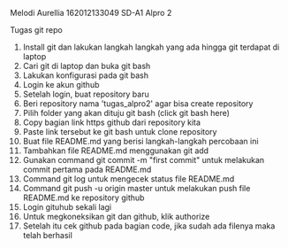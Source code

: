 Melodi Aurellia 
162012133049
SD-A1
Alpro 2

Tugas git repo

1. Install git dan lakukan langkah langkah yang ada hingga git terdapat di laptop
2. Cari git di laptop dan buka git bash
3. Lakukan konfigurasi pada git bash
4. Login ke akun github
5. Setelah login, buat repository baru 
6. Beri repository nama 'tugas_alpro2' agar bisa create repository
7. Pilih folder yang akan dituju git bash (click git bash here)
8. Copy bagian link https github dari repository kita
9. Paste link tersebut ke git bash untuk clone repository
10. Buat file README.md yang berisi langkah-langkah percobaan ini
11. Tambahkan file README.md menggunakan git add
12. Gunakan command git commit -m "first commit" untuk melakukan commit pertama pada README.md
13. Command git log untuk mengecek status file README.md
14. Command git push -u origin master untuk melakukan push file README.md ke repository github
15. Login gituhub sekali lagi 
16. Untuk megkoneksikan git dan github, klik authorize 
17. Setelah itu cek github pada bagian code, jika sudah ada filenya maka telah berhasil
